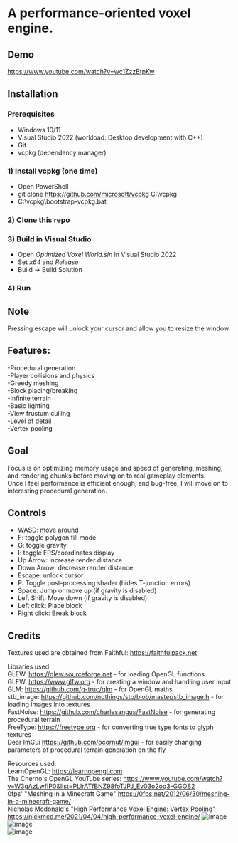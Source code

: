 # A performance-oriented voxel engine.  
  
## Demo       
https://www.youtube.com/watch?v=wc1ZzzBtpKw
  
## Installation  
### Prerequisites  
- Windows 10/11
- Visual Studio 2022 (workload: Desktop development with C++)
- Git
- vcpkg (dependency manager)
### 1) Install vcpkg (one time)  
- Open PowerShell
- git clone https://github.com/microsoft/vcpkg C:\vcpkg
- C:\vcpkg\bootstrap-vcpkg.bat
### 2) Clone this repo  
### 3) Build in Visual Studio  
- Open *Optimized Voxel World.sln* in Visual Studio 2022
- Set *x64* and *Release*
- Build -> Build Solution
### 4) Run  

## Note  
Pressing escape will unlock your cursor and allow you to resize the window.  
  
## Features:  
-Procedural generation  
-Player collisions and physics  
-Greedy meshing  
-Block placing/breaking  
-Infinite terrain  
-Basic lighting  
-View frustum culling   
-Level of detail    
-Vertex pooling
  
## Goal    
Focus is on optimizing memory usage and speed of generating, meshing, and rendering chunks before moving on to real gameplay elements.  
Once I feel performance is efficient enough, and bug-free, I will move on to interesting procedural generation.  

## Controls  
- WASD: move around
- F: toggle polygon fill mode
- G: toggle gravity
- I: toggle FPS/coordinates display
- Up Arrow: increase render distance
- Down Arrow: decrease render distance
- Escape: unlock cursor
- P: Toggle post-processing shader (hides T-junction errors)
- Space: Jump or move up (if gravity is disabled)
- Left Shift: Move down (if gravity is disabled)
- Left click: Place block
- Right click: Break block  
  
## Credits  
Textures used are obtained from Faithful: https://faithfulpack.net  
  
Libraries used:  
GLEW: https://glew.sourceforge.net - for loading OpenGL functions  
GLFW: https://www.glfw.org - for creating a window and handling user input  
GLM: https://github.com/g-truc/glm - for OpenGL maths  
stb_image: https://github.com/nothings/stb/blob/master/stb_image.h - for loading images into textures  
FastNoise: https://github.com/charlesangus/FastNoise - for generating procedural terrain  
FreeType: https://freetype.org - for converting true type fonts to glyph textures  
Dear ImGui https://github.com/ocornut/imgui - for easily changing parameters of procedural terrain generation on the fly  
  
Resources used:  
LearnOpenGL: https://learnopengl.com  
The Cherno's OpenGL YouTube series: https://www.youtube.com/watch?v=W3gAzLwfIP0&list=PLlrATfBNZ98foTJPJ_Ev03o2oq3-GGOS2  
0fps' "Meshing in a Minecraft Game" https://0fps.net/2012/06/30/meshing-in-a-minecraft-game/  
Nicholas Mcdonald's "High Performance Voxel Engine: Vertex Pooling" https://nickmcd.me/2021/04/04/high-performance-voxel-engine/
![image](https://github.com/KellenJCole/Optimized-Voxel-World/assets/34790396/3d11db5f-4ab3-4c26-aadd-1a1ac6bd4553)  
![image](https://github.com/KellenJCole/Optimized-Voxel-World/assets/34790396/9e892363-af67-4ca8-8884-9b40fef71ec6)  
![image](https://github.com/KellenJCole/Optimized-Voxel-World/assets/34790396/c296b1ef-4d92-4ea7-bc3d-6f40f8fc1dbb)  
